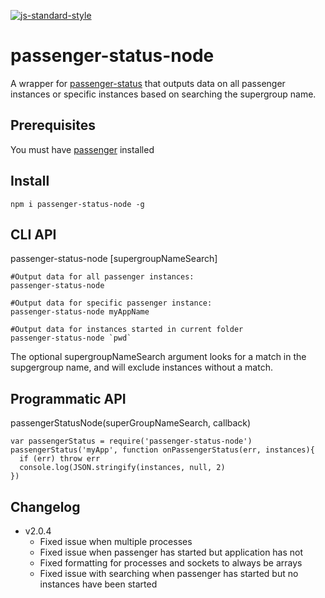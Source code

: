 [![js-standard-style](https://img.shields.io/badge/code%20style-standard-brightgreen.svg)](http://standardjs.com/)
# passenger-status-node

A wrapper for [passenger-status][1] that outputs data on all passenger instances
or specific instances based on searching the supergroup name.

## Prerequisites

You must have [passenger][0] installed

## Install

    npm i passenger-status-node -g
    
## CLI API

passenger-status-node [supergroupNameSearch]

    #Output data for all passenger instances:
    passenger-status-node
    
    #Output data for specific passenger instance:
    passenger-status-node myAppName

    #Output data for instances started in current folder
    passenger-status-node `pwd`
    
The optional supergroupNameSearch argument looks for a match in the supgergroup
name, and will exclude instances without a match.
    
## Programmatic API

passengerStatusNode(superGroupNameSearch, callback)

    var passengerStatus = require('passenger-status-node')
    passengerStatus('myApp', function onPassengerStatus(err, instances){
      if (err) throw err
      console.log(JSON.stringify(instances, null, 2)
    })
    
## Changelog

* v2.0.4
    * Fixed issue when multiple processes
    * Fixed issue when passenger has started but application has not
    * Fixed formatting for processes and sockets to always be arrays
    * Fixed issue with searching when passenger has started but no instances 
    have been started

[0]: https://www.phusionpassenger.com/library/walkthroughs/start/nodejs.html
[1]: https://www.phusionpassenger.com/library/admin/standalone/overall_status_report.html